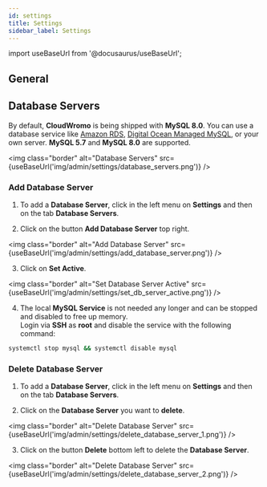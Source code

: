 ```yaml
---
id: settings
title: Settings
sidebar_label: Settings
---
```


import useBaseUrl from '@docusaurus/useBaseUrl';

## General

## Database Servers

By default, **CloudWromo** is being shipped with **MySQL 8.0**. You can use a database service like [Amazon RDS](https://aws.amazon.com/rds/), [Digital Ocean Managed MySQL](https://www.digitalocean.com/products/managed-databases-mysql/), 
or your own server. **MySQL 5.7** and **MySQL 8.0** are supported.

<img class="border" alt="Database Servers" src={useBaseUrl('img/admin/settings/database_servers.png')} />

### Add Database Server

1. To add a **Database Server**, click in the left menu on **Settings** and then on the tab **Database Servers**.

2. Click on the button **Add Database Server** top right.

<img class="border" alt="Add Database Server" src={useBaseUrl('img/admin/settings/add_database_server.png')} />

3. Click on **Set Active**.

<img class="border" alt="Set Database Server Active" src={useBaseUrl('img/admin/settings/set_db_server_active.png')} />

4. The local **MySQL Service** is not needed any longer and can be stopped and disabled to free up memory. <br />
Login via **SSH** as **root** and disable the service with the following command:

```bash
systemctl stop mysql && systemctl disable mysql
```

### Delete Database Server

1. To add a **Database Server**, click in the left menu on **Settings** and then on the tab **Database Servers**.

2. Click on the **Database Server** you want to **delete**.

<img class="border" alt="Delete Database Server" src={useBaseUrl('img/admin/settings/delete_database_server_1.png')} />

3. Click on the button **Delete** bottom left to delete the **Database Server**.

<img class="border" alt="Delete Database Server" src={useBaseUrl('img/admin/settings/delete_database_server_2.png')} />